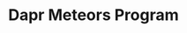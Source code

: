 ---
title: "Dapr Meteors Program"
description: "Dapr Meteors Program"
draft: false
image: "images/community/dapr-meteor-logo.png"
alt: "Dapr Meteors Logo"
sponsor :
  image: "images/community/diagrid.png"
  alt: "Diagrid Sponsor Logo"
  link: "https://www.diagrid.io/"

program:
  - title: "What is the Dapr Meteors program? 🌠"
    summary: "Dapr Meteors make a big impact in the Dapr community! The Dapr Meteors program is brought to life to recognize and celebrate the contributions of experts within the Dapr community. These individuals have demonstrated exceptional knowledge and dedication to the Dapr ecosystem. By highlighting their achievements, the program aims to foster a sense of community and encourage more people to get involved with Dapr."

  - title: "Requirements ✅"
    summary: "Dapr Meteors are selected based on their active involvement and impact within the Dapr community. This can include contributions such as writing blog posts, creating videos, speaking at conferences and meetups, helping people on Dapr Discord, or contributing documentation or code to the Dapr OSS project itself."
  - title: "Benefits 🤩"
    summary: "Being recognized as a Dapr Meteor comes with several benefits:
    
    - Participate in Dapr OSS planning calls to help prioritize Dapr features and collaborate directly with the Dapr OSS team. 
    
    - Join regular calls with the Dapr maintainers to provide feedback and ask questions.
    
    - The profiles of Dapr Meteors are shared on the Dapr website, so they gain increased visibility and credibility within the tech community.
    
    - Receive unique and amazing Dapr swag!
    
    - Have access to a budget used for organizing local Dapr meetups.
    
    - Have free access to Diagrid tools, such as Conductor Enterprise and Catalyst."
  - title: "Community ❤️"
    summary: "We have an incredible Dapr community distributed across the globe! The strength of our community lies in its members' commitment to being kind and respectful towards one another, even when viewpoints may differ. By valuing each other's contributions and offering support, the community ensures that everyone feels welcome and empowered to share their ideas. This culture of respect and kindness not only enhances the overall experience for all members but also drives the continuous growth and success of the Dapr ecosystem."
  - title: "How to become a Dapr Meteor? 📝"
    summary: "Participation is done via (self)nomination via [this form](https://bit.ly/dapr-meteor-form). Twice a year, in April and October, nominees are reviewed and Dapr Meteors are selected by the sponsors. Dapr Meteors are selected for the duration of one year. After this duration, participants can self nominate again"
    cta :
      enable : true
      label : "Fill in the Dapr Meteor Nomination Form"
      link : "https://bit.ly/dapr-meteor-form"

meteors:
  - picture : "images/community/meteors/alexmang.png"
    name: "Alex Mang"
    bio: "Alex Mang is a Microsoft Regional Director, Azure Most Valuable Professional, working as a cloud architect, consultant, trainer, software developer but also regularly seen at conferences and user groups speaking mostly on cloud-computing topics. His main goal is to help developers better understand the implications of cloud-computing as a whole, from as many perspectives as possible. Alex was invited three times in a row as a featured speaker at Microsoft Ignite, the company’s largest and most important technical conference gathering nearly 35,000 attendees. Since 2011, Alex runs KeyTicket Solutions, a company focused on democratizing access control, ticketing and management solutions for every single vertical in the world. For his experience on cloud-driven solutions, his Microsoft Certified Trainer, Microsoft Certified Solution Developer (MCSD), Microsoft Certified Solution Associate (MCSA) and Microsoft Certified Solutions Expert (MCSE) stand as proof and so do the many happy customers he had the pleasure to work with for the past many years."
    cta :
      enable : true
      label : "LinkedIn"
      link : "https://www.linkedin.com/in/iamalexmang/"

  - picture : "images/community/meteors/edwinvanwijk.png"
    name: "Edwin van Wijk"
    bio: "I have been working in IT since 1999 and I'm currently working as Principal Solution Architect, managing consultant and Microsoft Community Lead at Info Support in The Netherlands. I'm a Microsoft MVP in the Developer Technologies category (since 2016). My primary areas of expertise are: building distributed systems, systems integration, (cloud-native) software architecture and patterns, software craftsmanship, .NET (Core) development, Azure and DevOps. I love sharing my experience and knowledge about these subjects by training people, publishing [videos](www.youtube.com/dotnetflix) and speaking at conferences."
    cta :
      enable : true
      label : "LinkedIn"
      link : "https://www.linkedin.com/in/edwinvwijk/"

  - picture : "images/community/meteors/sandermolenkamp.png"
    name: "Sander Molenkamp"
    bio: "Sander Molenkamp is a principal cloud architect and Microsoft Azure MVP with over 25 years of professional experience. He works for [Info Support](http://www.infosupport.com) designing and developing customer solutions using cloud native architectures Sander is also an accomplished speaker, having shared his insights and expertise at numerous international conferences. He is passionate about technology and freely shares his knowledge through the [dotnetFlix YouTube channel](www.youtube.com/dotnetflix). Furthermore, Sander actively contributes to the organization of multiple free community events, including the Dutch Azure Meetup, Azure Fest, and Bitbash. In his free time, Sander enjoys traveling, is (still) learning to play the ukelele, and tinkers with technology and LEGO. He has also defeated the sword master of Mêlée Island™️."
    cta :
      enable : true
      label : "LinkedIn"
      link : "https://nl.linkedin.com/in/amolenk"

  - picture : "images/community/meteors/willvelida.png"
    name: "Will Velida"
    bio: "Will is a Lead Software Engineer at Mantel Group, where he helps customers build reliable and resilient applications using Microsoft Azure, and loves using serverless and container technologies. Will has extensive experience in software development, building solutions in the financial, health and agricultural industries. Will is a Microsoft MVP for Cloud Native Technologies, and was part of the Fast Track for Azure team during his time at Microsoft. Will regularly speaks at conferences, user groups and developer events around the world. When he is away from his keyboard, you'll find him hiking around the countryside."
    cta :
      enable : true
      label : "LinkedIn"
      link : "https://www.linkedin.com/in/willvelida/"
---